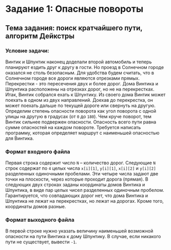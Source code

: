 # Задание 1: Опасные повороты

## Тема задания: поиск кратчайшего пути, алгоритм Дейкстры

### Условие задачи:

Винтик и Шпунтик наконец доделали второй автомобиль и теперь планируют ездить друг к другу в гости. Но проезд в Солнечном городе оказался не столь безопасным.
Для удобства будем считать, что в Солнечном городе все дороги являются отрезками прямых. Перекрестки - это пересечения двух и более дорог. Дома Винтика и Шпунтика расположены на отрезках дорог, но не на перекрестках.
Итак, Винтик собрался ехать к Шпунтику. Из своего дома Винтик может поехать в одном из двух направлений. Доехав до перекрестка, он может поехать дальше по текущей дороге или свернуть на другую. Определим степень опасности поворота как угол поворота с одной улицы на другую в градусах (от `0` до `180`). Чем круче поворот, тем Винтик сильнее подвержен опасности.
Опасность всего пути равна сумме опасностей на каждом повороте.
Требуется написать программу, которая определяет маршрут с наименьшей опасностью для Винтика.

### Формат входного файла

Первая строка содержит число `N` – количество дорог. Следующие `N` строк содержат по `4` целых числа `x[i][1]`, `y[i][1]`, `x[i][2]` и `y[i][2]` разделенных одиночными пробелами. Эти четыре числа задают две точки на плоскости, через которые проходит дорога (прямая). В следующих двух строках заданы координаты домов Винтика и Шпунтика, в виде пар целых чисел разделенных одиночным пробелом.
Гарантируется, что совпадающих дорог нет, что дома Винтика и Шпунтика не лежат на перекрестках, но лежат на дорогах. Кроме того, координаты домов разные.

### Формат выходного файла

В первой строке нужно указать величину наименьшей возможной опасности на пути Винтика к дому Шпунтику. В случае, если никакого пути не существует, вывести `-1`.